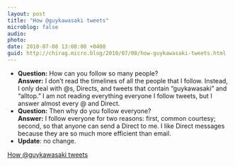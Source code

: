 ```yaml
---
layout: post
title: "How @guykawasaki tweets"
microblog: false
audio: 
photo: 
date: 2010-07-08 13:08:00 +0400
guid: http://chirag.micro.blog/2010/07/08/how-guykawasaki-tweets.html
---
```

<ul>
<li>
<strong>Question:</strong> How can you follow so many people?<br><strong>Answer:</strong> I don’t read the timelines of all the people that I follow. Instead, I only deal with @s, Directs, and tweets that contain “guykawasaki” and “alltop.” I am not reading everything everyone I follow tweets, but I answer almost every @ and Direct.</li>
<li>
<strong>Question:</strong> Then why do you follow everyone? <br><strong>Answer:</strong> I follow everyone for two reasons: first, common courtesy; second, so that anyone can send a Direct to me. I like Direct messages because they are so much more efficient than email.</li>
<li>
<strong>Update</strong>: no change.</li>
</ul>
<p><a href="http://blog.guykawasaki.com/2009/07/how-i-tweet-just-the-faqs.html" target="_blank">How @guykawasaki tweets</a></p>

